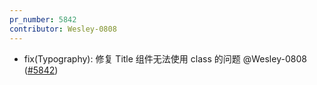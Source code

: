 ```yaml
---
pr_number: 5842
contributor: Wesley-0808
---
```


- fix(Typography): 修复 Title 组件无法使用 class 的问题 @Wesley-0808 ([#5842](https://github.com/Tencent/tdesign-vue-next/pull/5842))
